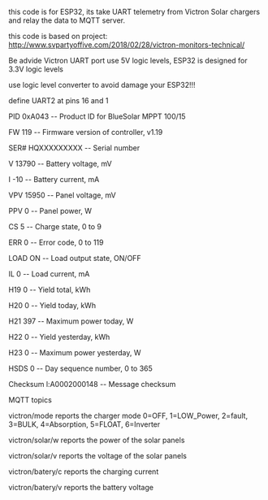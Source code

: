 this code is for ESP32, its take UART telemetry from Victron Solar chargers and relay the data to MQTT server.

this code is based on project: http://www.svpartyoffive.com/2018/02/28/victron-monitors-technical/

Be advide Victron UART port use 5V logic levels, ESP32 is designed for 3.3V logic levels

use logic level converter to avoid damage your ESP32!!!

define UART2 at pins 16 and 1



PID 0xA043      -- Product ID for BlueSolar MPPT 100/15

FW  119     -- Firmware version of controller, v1.19

SER#  HQXXXXXXXXX   -- Serial number

V 13790     -- Battery voltage, mV

I -10     -- Battery current, mA

VPV 15950     -- Panel voltage, mV

PPV 0     -- Panel power, W

CS  5     -- Charge state, 0 to 9

ERR 0     -- Error code, 0 to 119

LOAD  ON      -- Load output state, ON/OFF

IL  0     -- Load current, mA

H19 0       -- Yield total, kWh

H20 0     -- Yield today, kWh

H21 397     -- Maximum power today, W

H22 0       -- Yield yesterday, kWh

H23 0     -- Maximum power yesterday, W

HSDS  0     -- Day sequence number, 0 to 365

Checksum  l:A0002000148   -- Message checksum


MQTT topics

victron/mode      reports the charger mode 0=OFF, 1=LOW_Power, 2=fault, 3=BULK, 4=Absorption, 5=FLOAT, 6=Inverter

victron/solar/w   reports the power of the solar panels

victron/solar/v   reports the voltage of the solar panels

victron/batery/c  reports the charging current

victron/batery/v  reports the battery voltage
